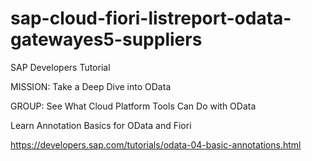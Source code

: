 # sap-cloud-fiori-listreport-odata-gatewayes5-suppliers

SAP Developers Tutorial 

MISSION: Take a Deep Dive into OData

GROUP: See What Cloud Platform Tools Can Do with OData

Learn Annotation Basics for OData and Fiori

https://developers.sap.com/tutorials/odata-04-basic-annotations.html
